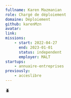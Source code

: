 ```yaml
---
fullname: Karen Mazmanian
role: Chargé de déploiement
domaine: Déploiement
github: karenMzn
avatar:
link:
missions:
    - start: 2022-04-27
      end: 2023-01-01
      status: independent
      employer: MALT
startups:
    - annuaire-entreprises
previously:
    - acceslibre
---
```


🪲
